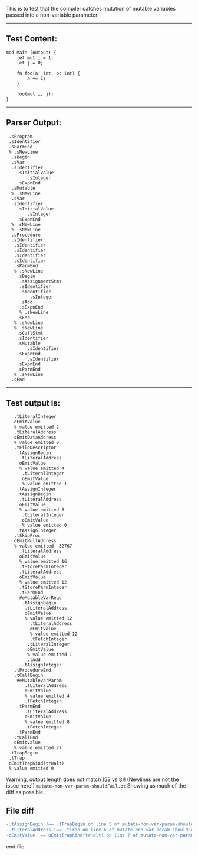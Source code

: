 This is to test that the compiler catches mutation of mutable variables passed into a non-variable parameter

-------------------------


Test Content: 
-------------------------
```
mod main (output) { 
    let mut i = 1;
    let j = 0;

    fn foo(a: int, b: int) {
        a += 1;
    }

    foo(mut i, j);
}
```
------------------------


Parser Output: 
-------------------------
```
 .sProgram
 .sIdentifier
 .sParmEnd
 % .sNewLine
  .sBegin
  .sVar
  .sIdentifier
    .sInitialValue
        .sInteger
    .sExpnEnd
  .sMutable
  % .sNewLine
  .sVar
  .sIdentifier
    .sInitialValue
        .sInteger
    .sExpnEnd
  % .sNewLine
  % .sNewLine
  .sProcedure
  .sIdentifier
   .sIdentifier
   .sIdentifier
   .sIdentifier
   .sIdentifier
   .sParmEnd
   % .sNewLine
    .sBegin
     .sAssignmentStmt
     .sIdentifier
     .sIdentifier
         .sInteger
     .sAdd
     .sExpnEnd
     % .sNewLine
    .sEnd
   % .sNewLine
   % .sNewLine
    .sCallStmt
    .sIdentifier
    .sMutable
        .sIdentifier
    .sExpnEnd
        .sIdentifier
    .sExpnEnd
    .sParmEnd
   % .sNewLine
  .sEnd

```
------------------------

Test output is: 
-------------------------
```
   .tLiteralInteger
   oEmitValue
   % value emitted 2
   .tLiteralAddress
   oEmitDataAddress
   % value emitted 0
   .tFileDescriptor
    .tAssignBegin
     .tLiteralAddress
     oEmitValue
     % value emitted 4
      .tLiteralInteger
      oEmitValue
      % value emitted 1
    .tAssignInteger
    .tAssignBegin
     .tLiteralAddress
     oEmitValue
     % value emitted 8
      .tLiteralInteger
      oEmitValue
      % value emitted 0
    .tAssignInteger
   .tSkipProc
   oEmitNullAddress
   % value emitted -32767
     .tLiteralAddress
     oEmitValue
     % value emitted 16
     .tStoreParmInteger
     .tLiteralAddress
     oEmitValue
     % value emitted 12
     .tStoreParmInteger
     .tParmEnd
     #eMutableVarReqd
      .tAssignBegin
       .tLiteralAddress
       oEmitValue
       % value emitted 12
         .tLiteralAddress
         oEmitValue
         % value emitted 12
         .tFetchInteger
        .tLiteralInteger
        oEmitValue
        % value emitted 1
        .tAdd
      .tAssignInteger
   .tProcedureEnd
   .tCallBegin
    #eMutableVarParam
       .tLiteralAddress
       oEmitValue
       % value emitted 4
       .tFetchInteger
    .tParmEnd
       .tLiteralAddress
       oEmitValue
       % value emitted 8
       .tFetchInteger
    .tParmEnd
   .tCallEnd
   oEmitValue
   % value emitted 27
 .tTrapBegin
 .tTrap
 oEmitTrapKind(trHalt)
 % value emitted 0

```


Warning, output length does not match (53 vs 8)!  (Newlines are not the issue here!) `mutate-non-var-param-shouldFail.pt`
Showing as much of the diff as possible...

File diff
-------------------------
```diff
-.tAssignBegin !== .tTrapBegin on line 5 of mutate-non-var-param-shouldFail.pt
-.tLiteralAddress !== .tTrap on line 6 of mutate-non-var-param-shouldFail.pt
-oEmitValue !== oEmitTrapKind(trHalt) on line 7 of mutate-non-var-param-shouldFail.pt

```
end file
